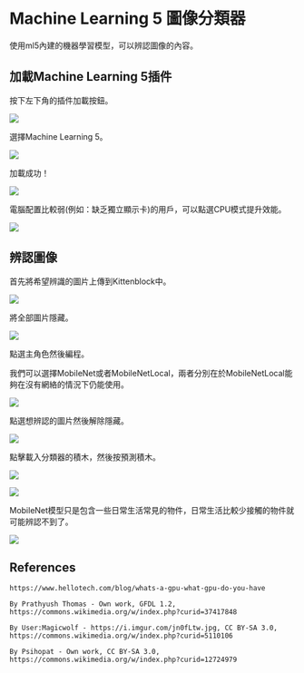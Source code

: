 # Machine Learning 5 圖像分類器

使用ml5內建的機器學習模型，可以辨認圖像的內容。

## 加載Machine Learning 5插件

按下左下角的插件加載按鈕。

![](../images/add.png)

選擇Machine Learning 5。

![](../images/ml5.png)

加載成功！

![](../images/ml6.png)

電腦配置比較弱(例如：缺乏獨立顯示卡)的用戶，可以點選CPU模式提升效能。

![](../images/ml14.png)

## 辨認圖像

首先將希望辨識的圖片上傳到Kittenblock中。

![](../images/ml7.png)

將全部圖片隱藏。

![](../images/ml8.png)

點選主角色然後編程。

我們可以選擇MobileNet或者MobileNetLocal，兩者分別在於MobileNetLocal能夠在沒有網絡的情況下仍能使用。

![](../images/ml9.png)

點選想辨認的圖片然後解除隱藏。

![](../images/ml10.png)

點擊載入分類器的積木，然後按預測積木。

![](../images/ml11.png)

![](../images/ml12.png)

MobileNet模型只是包含一些日常生活常見的物件，日常生活比較少接觸的物件就可能辨認不到了。

![](../images/ml13.png)

## References

    https://www.hellotech.com/blog/whats-a-gpu-what-gpu-do-you-have
    
    By Prathyush Thomas - Own work, GFDL 1.2, https://commons.wikimedia.org/w/index.php?curid=37417848
    
    By User:Magicwolf - https://i.imgur.com/jn0fLtw.jpg, CC BY-SA 3.0, https://commons.wikimedia.org/w/index.php?curid=5110106

    By Psihopat - Own work, CC BY-SA 3.0, https://commons.wikimedia.org/w/index.php?curid=12724979